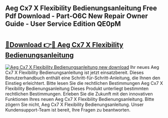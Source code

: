 ## Aeg Cx7 X Flexibility Bedienungsanleitung Free Pdf Download - Part-O6C New Repair Owner Guide - User Service Edition QE0pM

# <h2><a href="http://df0r2as.blite.top/?on=Aeg+Cx7+X+Flexibility+Bedienungsanleitung">🔗Download 👉🔴 Aeg Cx7 X Flexibility Bedienungsanleitung</a></h2>

[![Aeg Cx7 X Flexibility Bedienungsanleitung new download](https://i.imgur.com/lujVjoI.png)](http://df0r2as.blite.top/?on=Aeg+Cx7+X+Flexibility+Bedienungsanleitung)
Ihr neues Aeg Cx7 X Flexibility Bedienungsanleitung ist jetzt einsatzbereit. Dieses Benutzerhandbuch enthält eine Schritt-für-Schritt-Anleitung, die Ihnen den Einstieg erleichtert. Bitte lesen Sie die rechtlichen Bestimmungen Aeg Cx7 X Flexibility Bedienungsanleitung Dieses Produkt unterliegt bestimmten rechtlichen Bestimmungen. Erleben Sie die Zukunft mit den innovativen Funktionen Ihres neuen Aeg Cx7 X Flexibility Bedienungsanleitung. Bitte zögern Sie nicht, Aeg Cx7 X Flexibility Bedienungsanleitung. Unser Kundensupport-Team ist bereit, Ihre Fragen zu beantworten.
